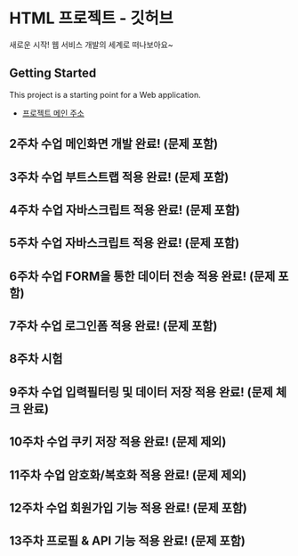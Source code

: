 # HTML 프로젝트 - 깃허브
새로운 시작! 웹 서비스 개발의 세계로 떠나보아요~
## Getting Started
This project is a starting point for a Web application.
- [프로젝트 메인 주소](https://github.com/goguma3box/WEB_MAIN)
## 2주차 수업 메인화면 개발 완료! (문제 포함)
## 3주차 수업 부트스트랩 적용 완료! (문제 포함)
## 4주차 수업 자바스크립트 적용 완료! (문제 포함)
## 5주차 수업 자바스크립트 적용 완료! (문제 포함)
## 6주차 수업 FORM을 통한 데이터 전송 적용 완료! (문제 포함)
## 7주차 수업 로그인폼 적용 완료! (문제 포함)
## 8주차 시험
## 9주차 수업 입력필터링 및 데이터 저장 적용 완료! (문제 체크 완료)
## 10주차 수업 쿠키 저장 적용 완료! (문제 제외)
## 11주차 수업 암호화/복호화 적용 완료! (문제 제외)
## 12주차 수업 회원가입 기능 적용 완료! (문제 포함)
## 13주차 프로필 & API 기능 적용 완료! (문제 포함)